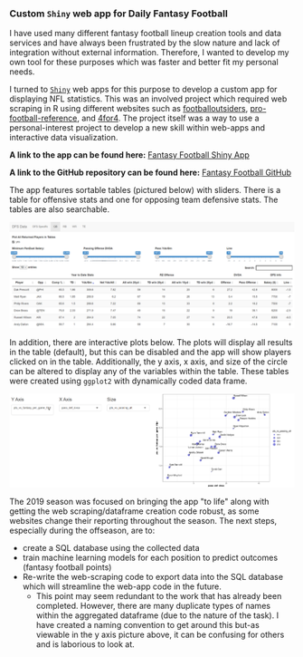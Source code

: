 ### Custom ``Shiny`` web app for Daily Fantasy Football

I have used many different fantasy football lineup creation tools and data services and have always been frustrated by the slow nature and lack of integration without external information. Therefore, I wanted to develop my own tool for these purposes which was faster and better fit my personal needs. 

I turned to [`Shiny`](https://shiny.rstudio.com) web apps for this purpose to develop a custom app for displaying NFL statistics. This was an involved project which required web scraping in R using different websites such as [footballoutsiders](https://www.footballoutsiders.com/stats/nfl), [pro-football-reference](https://www.pro-football-reference.com/), and [4for4](www.4for4.com). The project itself was a way to use a personal-interest project to develop a new skill within web-apps and interactive data visualization. 

**A link to the app can be found here:**  [Fantasy Football Shiny App]( https://mattwittbrodt.shinyapps.io/ff_app/)

**A link to the GitHub repository can be found here:** [Fantasy Football GitHub](https://github.com/MattWittbrodt/ff_app) 



The app features sortable tables (pictured below) with sliders. There is a table for offensive stats and one for opposing team defensive stats. The tables are also searchable.

<img src = "https://raw.githubusercontent.com/MattWittbrodt/website/master/images/shiny_post/qb_table.png" width = "900" />





In addition, there are interactive plots below. The plots will display all results in the table (default), but this can be disabled and the app will show players clicked on in the table. Additionally, the y axis, x axis, and size of the circle can be altered to display any of the variables within the table. These tables were created using ``ggplot2`` with dynamically coded data frame.

<img src = "https://raw.githubusercontent.com/MattWittbrodt/website/master/images/shiny_post/qb_graph.png" width = "900" />





The 2019 season was focused on bringing the app "to life" along with getting the web scraping/dataframe creation code robust, as some websites change their reporting throughout the season. The next steps, especially during the offseason, are to:

- create a SQL database using the collected data
- train machine learning models for each position to predict outcomes (fantasy football points)
- Re-write the web-scraping code to export data into the SQL database which will streamline the web-app code in the future.
  - This point may seem redundant to the work that has already been completed. However, there are many duplicate types of names within the aggregated dataframe (due to the nature of the task). I have created a naming convention to get around this but-as viewable in the y axis picture above, it can be confusing for others and is laborious to look at. 





